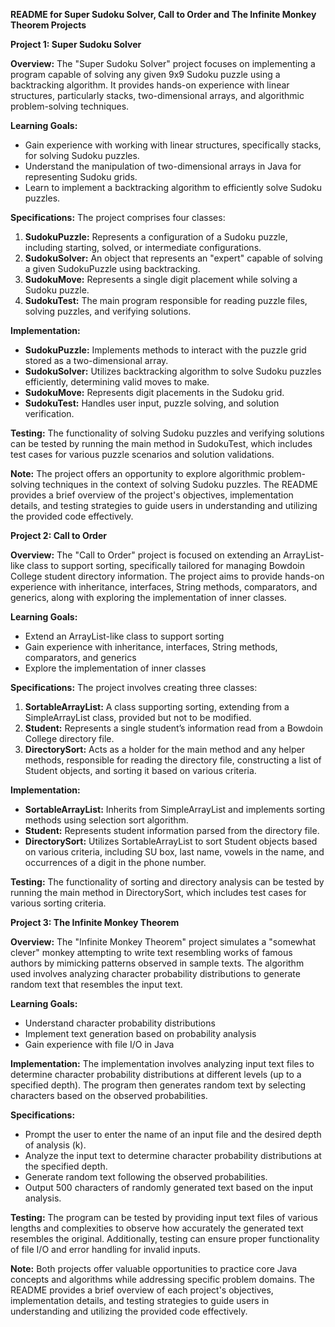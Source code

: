 **README for Super Sudoku Solver, Call to Order and The Infinite Monkey Theorem Projects**

**Project 1: Super Sudoku Solver**

**Overview:**
The "Super Sudoku Solver" project focuses on implementing a program capable of solving any given 9x9 Sudoku puzzle using a backtracking algorithm. It provides hands-on experience with linear structures, particularly stacks, two-dimensional arrays, and algorithmic problem-solving techniques.

**Learning Goals:**
- Gain experience with working with linear structures, specifically stacks, for solving Sudoku puzzles.
- Understand the manipulation of two-dimensional arrays in Java for representing Sudoku grids.
- Learn to implement a backtracking algorithm to efficiently solve Sudoku puzzles.

**Specifications:**
The project comprises four classes:
1. **SudokuPuzzle:** Represents a configuration of a Sudoku puzzle, including starting, solved, or intermediate configurations.
2. **SudokuSolver:** An object that represents an "expert" capable of solving a given SudokuPuzzle using backtracking.
3. **SudokuMove:** Represents a single digit placement while solving a Sudoku puzzle.
4. **SudokuTest:** The main program responsible for reading puzzle files, solving puzzles, and verifying solutions.

**Implementation:**
- **SudokuPuzzle:** Implements methods to interact with the puzzle grid stored as a two-dimensional array.
- **SudokuSolver:** Utilizes backtracking algorithm to solve Sudoku puzzles efficiently, determining valid moves to make.
- **SudokuMove:** Represents digit placements in the Sudoku grid.
- **SudokuTest:** Handles user input, puzzle solving, and solution verification.

**Testing:**
The functionality of solving Sudoku puzzles and verifying solutions can be tested by running the main method in SudokuTest, which includes test cases for various puzzle scenarios and solution validations.

**Note:**
The project offers an opportunity to explore algorithmic problem-solving techniques in the context of solving Sudoku puzzles. The README provides a brief overview of the project's objectives, implementation details, and testing strategies to guide users in understanding and utilizing the provided code effectively.

**Project 2: Call to Order**

**Overview:**
The "Call to Order" project is focused on extending an ArrayList-like class to support sorting, specifically tailored for managing Bowdoin College student directory information. The project aims to provide hands-on experience with inheritance, interfaces, String methods, comparators, and generics, along with exploring the implementation of inner classes.

**Learning Goals:**
- Extend an ArrayList-like class to support sorting
- Gain experience with inheritance, interfaces, String methods, comparators, and generics
- Explore the implementation of inner classes

**Specifications:**
The project involves creating three classes:
1. **SortableArrayList:** A class supporting sorting, extending from a SimpleArrayList class, provided but not to be modified.
2. **Student:** Represents a single student’s information read from a Bowdoin College directory file.
3. **DirectorySort:** Acts as a holder for the main method and any helper methods, responsible for reading the directory file, constructing a list of Student objects, and sorting it based on various criteria.

**Implementation:**
- **SortableArrayList:** Inherits from SimpleArrayList and implements sorting methods using selection sort algorithm.
- **Student:** Represents student information parsed from the directory file.
- **DirectorySort:** Utilizes SortableArrayList to sort Student objects based on various criteria, including SU box, last name, vowels in the name, and occurrences of a digit in the phone number.

**Testing:**
The functionality of sorting and directory analysis can be tested by running the main method in DirectorySort, which includes test cases for various sorting criteria.


**Project 3: The Infinite Monkey Theorem**

**Overview:**
The "Infinite Monkey Theorem" project simulates a "somewhat clever" monkey attempting to write text resembling works of famous authors by mimicking patterns observed in sample texts. The algorithm used involves analyzing character probability distributions to generate random text that resembles the input text.

**Learning Goals:**
- Understand character probability distributions
- Implement text generation based on probability analysis
- Gain experience with file I/O in Java

**Implementation:**
The implementation involves analyzing input text files to determine character probability distributions at different levels (up to a specified depth). The program then generates random text by selecting characters based on the observed probabilities.

**Specifications:**
- Prompt the user to enter the name of an input file and the desired depth of analysis (k).
- Analyze the input text to determine character probability distributions at the specified depth.
- Generate random text following the observed probabilities.
- Output 500 characters of randomly generated text based on the input analysis.

**Testing:**
The program can be tested by providing input text files of various lengths and complexities to observe how accurately the generated text resembles the original. Additionally, testing can ensure proper functionality of file I/O and error handling for invalid inputs.

**Note:**
Both projects offer valuable opportunities to practice core Java concepts and algorithms while addressing specific problem domains. The README provides a brief overview of each project's objectives, implementation details, and testing strategies to guide users in understanding and utilizing the provided code effectively.

